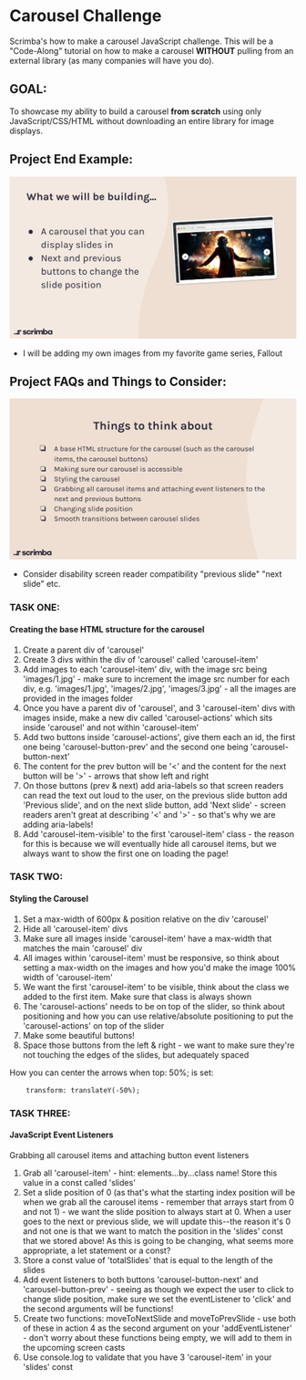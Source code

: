 # Carousel Challenge

Scrimba's how to make a carousel JavaScript challenge. This will be a "Code-Along" tutorial on how to make a carousel **WITHOUT** pulling from an external library (as many companies will have you do). 

## GOAL: 
To showcase my ability to build a carousel **from scratch** using only JavaScript/CSS/HTML without downloading an entire library for image displays. 

## Project End Example: 
![Carousel End Project](/carousel-challenge/images/carousel-example.png)
- I will be adding my own images from my favorite game series, Fallout

## Project FAQs and Things to Consider: 
![Carousel FAQ + TTC](/carousel-challenge/images/carousel-faq.png)
- Consider disability screen reader compatibility "previous slide" "next slide" etc.


### TASK ONE: 
#### Creating the base HTML structure for the carousel
    
1. Create a parent div of 'carousel'
2. Create 3 divs within the div of 'carousel' called 'carousel-item'
3. Add images to each 'carousel-item' div, with the image src being 'images/1.jpg' - make sure to increment the image src number for each div, e.g. 'images/1.jpg', 'images/2.jpg', 'images/3.jpg' - all the images are provided in the images folder
4. Once you have a parent div of 'carousel', and 3 'carousel-item' divs with images inside, make a new div called 'carousel-actions' which sits inside 'carousel' and not within 'carousel-item'
5. Add two buttons inside 'carousel-actions', give them each an id, the first one being 'carousel-button-prev' and the second one being 'carousel-button-next'
6. The content for the prev button will be '<' and the content for the next button will be '>' - arrows that show left and right
7. On those buttons (prev & next) add aria-labels so that screen readers can read the text out loud to the user, on the previous slide button add 'Previous slide', and on the next slide button, add 'Next slide' - screen readers aren't great at describing '<' and '>' - so that's why we are adding aria-labels!
8. Add 'carousel-item-visible' to the first 'carousel-item' class - the reason for this is because we will eventually hide all carousel items, but we always want to show the first one on loading the page!  



### TASK TWO: 
#### Styling the Carousel

1. Set a max-width of 600px & position relative on the div 'carousel'
2. Hide all 'carousel-item' divs
3. Make sure all images inside 'carousel-item' have a max-width that matches the main 
'carousel' div
4. All images within 'carousel-item' must be responsive, so think about setting a 
max-width on the images and how you'd make the image 100% width of 'carousel-item' 
5. We want the first 'carousel-item' to be visible, think about the class we added 
to the first item. Make sure that class is always shown
6. The 'carousel-actions' needs to be on top of the slider, so think about positioning 
and how you can use relative/absolute positioning to put the 'carousel-actions' on top of 
the slider
7. Make some beautiful buttons!
8. Space those buttons from the left & right - we want to make sure they're not touching 
the edges of the slides, but adequately spaced

How you can center the arrows when top: 50%; is set:

```
    transform: translateY(-50%);
```

### TASK THREE: 
#### JavaScript Event Listeners

Grabbing all carousel items and attaching button event listeners
    
1. Grab all 'carousel-item' - hint: elements...by...class name! Store this value in a const called 'slides'
2. Set a slide position of 0 (as that's what the starting index position will be when we grab all the carousel items - remember that arrays start from 0 and not 1) - we want the slide position to always start at 0. When a user goes to the next or previous slide, we will update this--the reason it's 0 and not one is that we want to match the position in the 'slides' const that we stored above! As this is going to be changing, what seems more appropriate, a let statement or a const?
3. Store a const value of 'totalSlides' that is equal to the length of the slides
4. Add event listeners to both buttons 'carousel-button-next' and 'carousel-button-prev' - seeing as though we expect the user to click to change slide position, make sure we set the eventListener to 'click' and the second arguments will be functions!
5. Create two functions: moveToNextSlide and moveToPrevSlide - use both of these in action 4 as the second argument on your 'addEventListener' - don't worry about these functions being empty, we will add to them in the upcoming screen casts
6. Use console.log to validate that you have 3 'carousel-item' in your 'slides' const

